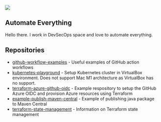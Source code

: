 <a href="https://www.linkedin.com/in/chaminda-divitotawela/">
    <img src="https://img.shields.io/badge/LINKEDIN-12100E?logo=linkedin&color=282A36&logoColor=white" />
</a>

## Automate Everything

Hello there. I work in DevSecOps space and love to automate everything. 

## Repositories
- [github-workflow-examples](https://github.com/cdivitotawela/github-workflow-examples) - Useful examples of GitHub action workflows
- [kubernetes-playground](https://github.com/cdivitotawela/kubernetes-playground) - Setup Kubernetes cluster in VirtualBox environment. Does not support Mac M1 architecture as VirtualBox has no support.
- [terraform-azure-github-oidc](https://github.com/cdivitotawela/terraform-azure-github-oidc) - Example respository to setup the GitHub Azure OIDC and provision Azure resources using Terraform
- [example-publish-maven-central](https://github.com/cdivitotawela/example-publish-maven-central) - Example of publishing java package to Maven Central
- [terraform-state-management](https://github.com/cdivitotawela/terraform-state-management) - Information on Terraform state management

